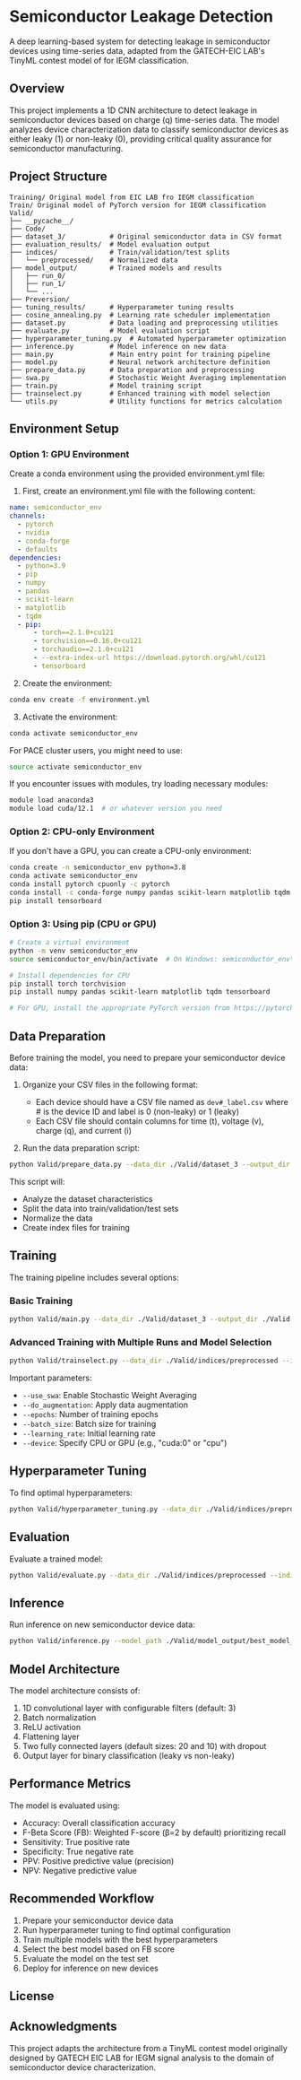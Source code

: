 # Semiconductor Leakage Detection

A deep learning-based system for detecting leakage in semiconductor devices using time-series data, adapted from the GATECH-EIC LAB's TinyML contest model of for IEGM classification.

## Overview

This project implements a 1D CNN architecture to detect leakage in semiconductor devices based on charge (q) time-series data. The model analyzes device characterization data to classify semiconductor devices as either leaky (1) or non-leaky (0), providing critical quality assurance for semiconductor manufacturing.

## Project Structure


```
Training/ Original model from EIC LAB fro IEGM classification
Train/ Original model of PyTorch version for IEGM classification
Valid/
├── __pycache__/
├── Code/
├── dataset_3/           # Original semiconductor data in CSV format
├── evaluation_results/  # Model evaluation output
├── indices/             # Train/validation/test splits
│   └── preprocessed/    # Normalized data
├── model_output/        # Trained models and results
│   ├── run_0/
│   ├── run_1/
│   └── ...
├── Preversion/
├── tuning_results/      # Hyperparameter tuning results
├── cosine_annealing.py  # Learning rate scheduler implementation
├── dataset.py           # Data loading and preprocessing utilities
├── evaluate.py          # Model evaluation script
├── hyperparameter_tuning.py  # Automated hyperparameter optimization
├── inference.py         # Model inference on new data
├── main.py              # Main entry point for training pipeline
├── model.py             # Neural network architecture definition
├── prepare_data.py      # Data preparation and preprocessing
├── swa.py               # Stochastic Weight Averaging implementation
├── train.py             # Model training script
├── trainselect.py       # Enhanced training with model selection
└── utils.py             # Utility functions for metrics calculation
```

## Environment Setup

### Option 1: GPU Environment 

Create a conda environment using the provided environment.yml file:

1. First, create an environment.yml file with the following content:

```yaml
name: semiconductor_env
channels:
  - pytorch
  - nvidia
  - conda-forge
  - defaults
dependencies:
  - python=3.9
  - pip
  - numpy
  - pandas
  - scikit-learn
  - matplotlib
  - tqdm
  - pip:
      - torch==2.1.0+cu121
      - torchvision==0.16.0+cu121
      - torchaudio==2.1.0+cu121
      - --extra-index-url https://download.pytorch.org/whl/cu121
      - tensorboard
```

2. Create the environment:

```bash
conda env create -f environment.yml
```

3. Activate the environment:

```bash
conda activate semiconductor_env
```

For PACE cluster users, you might need to use:

```bash
source activate semiconductor_env
```

If you encounter issues with modules, try loading necessary modules:

```bash
module load anaconda3
module load cuda/12.1  # or whatever version you need
```

### Option 2: CPU-only Environment

If you don't have a GPU, you can create a CPU-only environment:

```bash
conda create -n semiconductor_env python=3.8
conda activate semiconductor_env
conda install pytorch cpuonly -c pytorch
conda install -c conda-forge numpy pandas scikit-learn matplotlib tqdm
pip install tensorboard
```

### Option 3: Using pip (CPU or GPU)

```bash
# Create a virtual environment
python -m venv semiconductor_env
source semiconductor_env/bin/activate  # On Windows: semiconductor_env\Scripts\activate

# Install dependencies for CPU
pip install torch torchvision
pip install numpy pandas scikit-learn matplotlib tqdm tensorboard

# For GPU, install the appropriate PyTorch version from https://pytorch.org/get-started/locally/
```

## Data Preparation

Before training the model, you need to prepare your semiconductor device data:

1. Organize your CSV files in the following format:
   - Each device should have a CSV file named as `dev#_label.csv` where # is the device ID and label is 0 (non-leaky) or 1 (leaky)
   - Each CSV file should contain columns for time (t), voltage (v), charge (q), and current (i)

2. Run the data preparation script:

```bash
python Valid/prepare_data.py --data_dir ./Valid/dataset_3 --output_dir ./Valid/indices
```

This script will:
- Analyze the dataset characteristics
- Split the data into train/validation/test sets
- Normalize the data
- Create index files for training

## Training

The training pipeline includes several options:

### Basic Training

```bash
python Valid/main.py --data_dir ./Valid/dataset_3 --output_dir ./Valid --model_dir ./Valid/model_output
```

### Advanced Training with Multiple Runs and Model Selection

```bash
python Valid/trainselect.py --data_dir ./Valid/indices/preprocessed --indices_dir ./Valid/indices --output_dir ./Valid/model_output --num_runs 5 --use_swa
```

Important parameters:
- `--use_swa`: Enable Stochastic Weight Averaging
- `--do_augmentation`: Apply data augmentation
- `--epochs`: Number of training epochs
- `--batch_size`: Batch size for training
- `--learning_rate`: Initial learning rate
- `--device`: Specify CPU or GPU (e.g., "cuda:0" or "cpu")

## Hyperparameter Tuning

To find optimal hyperparameters:

```bash
python Valid/hyperparameter_tuning.py --data_dir ./Valid/indices/preprocessed --indices_dir ./Valid/indices --output_dir ./Valid/tuning_results --n_iter 20
```

## Evaluation

Evaluate a trained model:

```bash
python Valid/evaluate.py --data_dir ./Valid/indices/preprocessed --indices_dir ./Valid/indices --model_path ./Valid/model_output/best_model_fb.pth --output_dir ./Valid/evaluation_results
```

## Inference

Run inference on new semiconductor device data:

```bash
python Valid/inference.py --model_path ./Valid/model_output/best_model_fb.pth --input_dir ./path/to/new/data --output_file predictions.csv
```

## Model Architecture

The model architecture consists of:
1. 1D convolutional layer with configurable filters (default: 3)
2. Batch normalization
3. ReLU activation
4. Flattening layer
5. Two fully connected layers (default sizes: 20 and 10) with dropout
6. Output layer for binary classification (leaky vs non-leaky)

## Performance Metrics

The model is evaluated using:
- Accuracy: Overall classification accuracy
- F-Beta Score (FB): Weighted F-score (β=2 by default) prioritizing recall
- Sensitivity: True positive rate
- Specificity: True negative rate
- PPV: Positive predictive value (precision)
- NPV: Negative predictive value

## Recommended Workflow

1. Prepare your semiconductor device data
2. Run hyperparameter tuning to find optimal configuration
3. Train multiple models with the best hyperparameters
4. Select the best model based on FB score
5. Evaluate the model on the test set
6. Deploy for inference on new devices

## License



## Acknowledgments

This project adapts the architecture from a TinyML contest model originally designed by GATECH EIC LAB for IEGM signal analysis to the domain of semiconductor device characterization.
